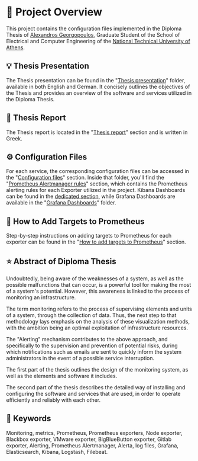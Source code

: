 # :rocket: Project Overview

This project contains the configuration files implemented in the Diploma Thesis of [Alexandros Georgopoulos](https://www.linkedin.com/in/alexandros-georgopoulos-296a991b6), Graduate Student of the School of Electrical and Computer Engineering of the [National Technical University of Athens](https://www.ece.ntua.gr/en).

## :bulb: Thesis Presentation

The Thesis presentation can be found in the "[Thesis presentation](https://github.com/al3x-georg/cn-monitor/tree/main/Thesis%20presentation)" folder, available in both English and German. It concisely outlines the objectives of the Thesis and provides an overview of the software and services utilized in the Diploma Thesis.

## :page_facing_up: Thesis Report

The Thesis report is located in the "[Thesis report](https://github.com/al3x-georg/cn-monitor/tree/main/Thesis%20report)" section and is written in Greek.

## :gear: Configuration Files

For each service, the corresponding configuration files can be accessed in the "[Configuration files](https://github.com/al3x-georg/cn-monitor/tree/main/Configuration%20files)" section. Inside that folder, you'll find the "[Prometheus Alertmanager rules](https://github.com/al3x-georg/cn-monitor/tree/main/Configuration%20files/Prometheus%20Alertmanager/Prometheus%20Alertmanager%20rules)" section, which contains the Prometheus alerting rules for each Exporter utilized in the project. Kibana Dashboards can be found in the [dedicated section](https://github.com/al3x-georg/cn-monitor/tree/main/Kibana%20Dashboards), while Grafana Dashboards are available in the "[Grafana Dashboards](https://github.com/al3x-georg/cn-monitor/tree/main/Grafana%20Dashboards)" folder.

## :scroll: How to Add Targets to Prometheus

Step-by-step instructions on adding targets to Prometheus for each exporter can be found in the "[How to add targets to Prometheus](https://github.com/al3x-georg/cn-monitor/tree/main/How%20to%20add%20targets%20to%20Prometheus)" section.

## :star: **Abstract of Diploma Thesis**

Undoubtedly, being aware of the weaknesses of a system, as well as the possible malfunctions that can occur, is a powerful tool for making the most of a system's potential. However, this awareness is linked to the process of monitoring an infrastructure.

The term monitoring refers to the process of supervising elements and units of a system, through the collection of data. Thus, the next step to that methodology lays emphasis on the analysis of these visualization methods, with the ambition being an optimal exploitation of infrastructure resources.

The "Alerting" mechanism contributes to the above approach, and specifically to the supervision and prevention of potential risks, during which notifications such as emails are sent to quickly inform the system administrators in the event of a possible service interruption.

The first part of the thesis outlines the design of the monitoring system, as well as the elements and software it includes.

The second part of the thesis describes the detailed way of installing and configuring the software and services that are used, in order to operate efficiently and reliably with each other.

## :bookmark_tabs: Keywords

Monitoring, metrics, Prometheus, Prometheus exporters, Node exporter, Blackbox exporter, VMware exporter, BigBlueButton exporter, Gitlab exporter, Alerting, Prometheus Alertmanager, Alerta, log files, Grafana, Elasticsearch, Kibana, Logstash, Filebeat.
